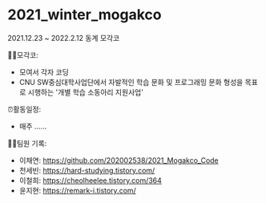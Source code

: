 # 2021_winter_mogakco
2021.12.23 ~ 2022.2.12 동계 모각코

👨‍💻모각코: 
- 모여서 각자 코딩
- CNU SW중심대학사업단에서 자발적인 학습 문화 및 프로그래밍 문화 형성을 목표로 시행하는 '개별 학습 소동아리 지원사업'

⏰활동일정:
- 매주 ......

🙋‍♂팀원 기록:
- 이채연: https://github.com/202002538/2021_Mogakco_Code
- 천세빈: https://hard-studying.tistory.com/
- 이철희: https://cheolheelee.tistory.com/364
- 윤지현: https://remark-i.tistory.com/

